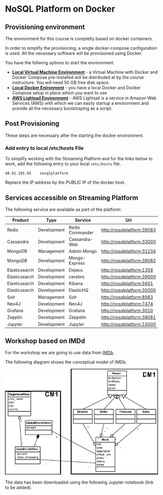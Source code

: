 # NoSQL Platform on Docker

## Provisioning environment
The environment for this course is completly based on docker containers. 

In order to simplify the provisioning, a single docker-compose configuration is used. All the necessary software will be provisioned using Docker. 

You have the follwing options to start the environment:

 * [**Local Virtual Machine Environment**](./LocalVirtualMachine.md) - a Virtual Machine with Docker and Docker Compose pre-installed will be distributed at by the course instructure. You will need 50 GB free disk space.
 * [**Local Docker Enironment**](./LocalDocker.md) - you have a local Docker and Docker Compose setup in place which you want to use
 * [**AWS Lightsail Environment**](./Lightsail.md) - AWS Lightsail is a service in Amazon Web Services (AWS) with which we can easily startup a environment and provide all the necessary bootstraping as a script.


## Post Provisioning

These steps are necessary after the starting the docker environment. 

### Add entry to local /etc/hosts File
To simplify working with the Streaming Platform and for the links below to work, add the following entry to your local `/etc/hosts` file. 

```
40.91.195.92	nosqlplatform
```

Replace the IP address by the PUBLIC IP of the docker host. 

## Services accessible on Streaming Platform
The following service are available as part of the platform:

Product | Type | Service | Url
------|------| --------| ----
Redis | Development | Redis Commander | <http://nosqlplatform:38083>
Cassandra | Development | Cassandra-Web | <http://nosqlplatform:33000>
MongoDB | Management | Admin Mongo | <http://nosqlplatform:31234>
MongoDB | Development | Mongo-Express | <http://nosqlplatform:38082>
Elasticsearch | Development | Dejavu | <http://nosqlplatform:1358>
Elasticsearch | Development | cerebro | <http://nosqlplatform:39000>
Elasticsearch | Development | Kibana | <http://nosqlplatform:5601>
Elasticsearch | Development | ElasticHQ | <http://nosqlplatform:35000>
Solr | Management | Solr | <http://nosqlplatform:8983>
Neo4J | Development | Neo4J | <http://nosqlplatform:7474>
Grafana | Development | Grafana | <http://nosqlplatform:3010>
Zepplin | Development | Zeppelin | <http://nosqlplatform:38081>
Jupyter | Development | Jupyter | <http://nosqlplatform:10000>


## Workshop based on IMDd

For the workshop we are going to use data from [IMDb](https://www.imdb.com/). 

The following diagram shows the conceptual model of IMDb. 

![Alt Image Text](./images/IMDB-domain-and-context-data-model.png "Lightsail Homepage")

The data has been downloaded using the following Jupyter notebook (link to be added). 
